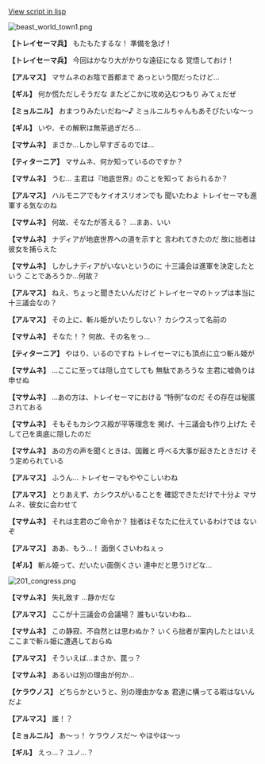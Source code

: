 [View script in lisp](../scripts/100704010.txt)

![beast_world_town1.png](../images/backgrounds/beast_world_town1.png)

**【トレイセーマ兵】**
もたもたするな！
準備を急げ！

**【トレイセーマ兵】**
今回はかなり大がかりな遠征になる
覚悟しておけ！

**【アルマス】**
マサムネのお陰で首都まで
あっという間だったけど…

**【ギル】**
何か慌ただしそうだな
またどこかに攻め込むつもり
みてぇだぜ

**【ミョルニル】**
おまつりみたいだね～♪
ミョルニルちゃんもあそびたいな～っ

**【ギル】**
いや、その解釈は無茶過ぎだろ…

**【マサムネ】**
まさか…しかし早すぎるのでは…

**【ティターニア】**
マサムネ、何か知っているのですか？

**【マサムネ】**
うむ…
主君は『地底世界』のことを知って
おられるか？

**【アルマス】**
ハルモニアでもケイオスリオンでも
聞いたわよ
トレイセーマも進軍する気なのね

**【マサムネ】**
何故、そなたが答える？
…まあ、いい

**【マサムネ】**
ナディアが地底世界への道を示すと
言われてきたのだ
故に拙者は彼女を捕らえた

**【マサムネ】**
しかしナディアがいないというのに
十三議会は進軍を決定したという
ことであろうか…何故？

**【アルマス】**
ねえ、ちょっと聞きたいんだけど
トレイセーマのトップは本当に
十三議会なの？

**【アルマス】**
その上に、斬ル姫がいたりしない？
カシウスって名前の

**【マサムネ】**
そなた！？
何故、その名をっ…

**【ティターニア】**
やはり、いるのですね
トレイセーマにも頂点に立つ斬ル姫が

**【マサムネ】**
…ここに至っては隠し立てしても
無駄であろうな
主君に嘘偽りは申せぬ

**【マサムネ】**
…あの方は、トレイセーマにおける
“特例”なのだ
その存在は秘匿されておる

**【マサムネ】**
そもそもカシウス殿が平等理念を
掲げ、十三議会も作り上げた
そして己を奥底に隠したのだ

**【マサムネ】**
あの方の声を聞くときは、国難と
呼べる大事が起きたときだけ
そう定められている

**【アルマス】**
ふうん…
トレイセーマもややこしいわね

**【アルマス】**
とりあえず、カシウスがいることを
確認できただけで十分よ
マサムネ、彼女に会わせて

**【マサムネ】**
それは主君のご命令か？
拙者はそなたに仕えているわけでは
ないぞ

**【アルマス】**
ああ、もう…！
面倒くさいわねぇっ

**【ギル】**
斬ル姫って、だいたい面倒くさい
連中だと思うけどな…

![201_congress.png](../images/backgrounds/201_congress.png)

**【マサムネ】**
失礼致す
…静かだな

**【アルマス】**
ここが十三議会の会議場？
誰もいないわね…

**【マサムネ】**
この静寂、不自然とは思わぬか？
いくら拙者が案内したとはいえ
ここまで斬ル姫に遭遇しておらぬ

**【アルマス】**
そういえば…まさか、罠っ？

**【マサムネ】**
あるいは別の理由が何か…

**【ケラウノス】**
どちらかというと、別の理由かなぁ
君達に構ってる暇はないんだよ

**【アルマス】**
誰！？

**【ミョルニル】**
あ～っ！
ケラウノスだ～
やほやほ～っ

**【ギル】**
えっ…？
ユノ…？